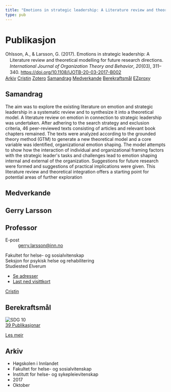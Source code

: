 ```yaml
---
title: "Emotions in strategic leadership: A Literature review and theoretical modelling for future research directions"
type: pub
---
```

<h1>Publikasjon</h1>
<article id="csl-bib-container-T6XDT5HG" class="csl-bib-container">
  <div class="csl-bib-body" style="line-height: 1.35; padding-left: 1em; text-indent:-1em;">
  <div class="csl-entry">Ohlsson, A., &amp; Larsson, G. (2017). Emotions in strategic leadership: A Literature review and theoretical modelling for future research directions. <i>International Journal of Organization Theory and Behavior</i>, <i>20</i>(03), 311&#x2013;340. <a href="https://doi.org/10.1108/IJOTB-20-03-2017-B002">https://doi.org/10.1108/IJOTB-20-03-2017-B002</a></div>
</div>
  <div class="csl-bib-buttons">
    <a href="#taxonomy-article-T6XDT5HG" class="csl-bib-button">Arkiv</a>
    <a href="https://app.cristin.no/results/show.jsf?id=1502133" alt="Cristin URL" class="csl-bib-button">Cristin</a>
    <a href="http://zotero.org/groups/5022929/items/T6XDT5HG" alt="Zotero URL" class="csl-bib-button">Zotero</a>
    <a href="#abstract-article-T6XDT5HG" class="csl-bib-button">Samandrag</a>
    <a href="#contributors-article-T6XDT5HG" class="csl-bib-button">Medverkande</a>
    <a href="#sdg-article-T6XDT5HG" class="csl-bib-button">Berekraftsmål</a>
    <a href="http://ezproxy.inn.no/login?url=https://doi.org/10.1108/IJOTB-20-03-2017-B002" class="csl-bib-button">EZproxy</a>
  </div>
  <div id="csl-bib-meta-container-T6XDT5HG"></div>
</article>
<div id="csl-bib-meta-T6XDT5HG" class="csl-bib-meta">
  <article id="abstract-article-T6XDT5HG" class="abstract-article">
    <h1>Samandrag</h1>
    The aim was to explore the existing literature on emotion and strategic leadership in a systematic review and to synthesize it into a theoretical model. A literature review on emotion in connection to strategic leadership was undertaken. After adhering to the search strategy and exclusion criteria, 46 peer-reviewed texts consisting of articles and relevant book chapters remained. The texts were analyzed according to the grounded theory method (GTM) to generate a new theoretical model and a core variable was identified, organizational emotion shaping. The model attempts to show how the interaction of individual and organizational framing factors with the strategic leader's tasks and challenges lead to emotion shaping internal and external of the organization. Suggestions for future research were formed and suggestions of practical implications were given. This literature review and theoretical integration offers a starting point for potential areas of further exploration
  </article>
  <article id="contributors-article-T6XDT5HG" class="contributors-article">
    <h1>Medverkande</h1>
    <div class="personas">
<div class="vrtx-hinn-person-card">
<div class="photo">
<i class="lar la-user-circle missing-person"></i>
</div>
<div class="info">
<hgroup><h1>Gerry Larsson</h1>
<h2>Professor</h2>
</hgroup><dl>
<dt>E-post</dt>
<dd>
<a href="mailto:gerry.larsson@inn.no">gerry.larsson@inn.no</a>
</dd>
</dl>
<p>
Fakultet for helse- og sosialvitenskap<br>
Seksjon for psykisk helse og rehabilitering<br>
Studiested Elverum
</p>
<ul class="vrtx-hinn-links">
<li><a href="https://www.inn.no/finn-en-ansatt/gerry-larsson.html#vrtx-hinn-addresses">Se adresser</a></li>
<li><a href="https://www.inn.no/finn-en-ansatt/gerry-larsson.html?vrtx=vcf">Last ned visittkort</a></li>
</ul>
</div>
</div>
<a href="https://app.cristin.no/persons/show.jsf?id=50941" alt="Cristin URL" class="personas-cristin">Cristin</a>
</div>
  </article>
  <article id="sdg-article-T6XDT5HG" class="sdg-article">
    <h1>Berekraftsmål</h1>
    <div class="sdg-container"><div id="sdg10" class="sdg">
<img src="{{< params subfolder >}}images/sdg/sdg10_no.png" class="image" alt="SDG 10">
<div class="sdg-overlay">
<a href="{{< params subfolder >}}no/archive/?sdg=10#archive" class="sdg-publication-count"><span>39</span> Publikasjonar</a>
<p><a href="https://www.fn.no/om-fn/fns-baerekraftsmaal/mindre-ulikhet?lang=nno-NO" class="sdg-read-more">Les meir</a></p>
</div>
</div></div>
  </article>
  <article id="taxonomy-article-T6XDT5HG" class="taxonomy-article">
    <h1>Arkiv</h1>
    <ul>
      <li>Høgskolen i Innlandet</li>
      <li>Fakultet for helse- og sosialvitenskap</li>
      <li>Institutt for helse- og sykepleievitenskap</li>
      <li>2017</li>
      <li>Oktober</li>
    </ul>
  </article>
</div>
